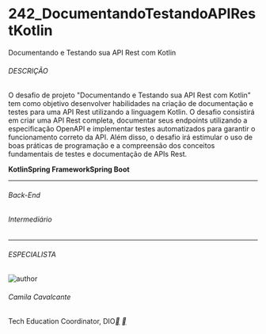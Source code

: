 # 242_DocumentandoTestandoAPIRestKotlin
 Documentando e Testando sua API Rest com Kotlin

###### DESCRIÇÃO

O desafio de projeto "Documentando e Testando sua API Rest com Kotlin" tem como objetivo desenvolver habilidades na criação de documentação e testes para uma API Rest utilizando a linguagem Kotlin. O desafio consistirá em criar uma API Rest completa, documentar seus endpoints utilizando a especificação OpenAPI e implementar testes automatizados para garantir o funcionamento correto da API. Além disso, o desafio irá estimular o uso de boas práticas de programação e a compreensão dos conceitos fundamentais de testes e documentação de APIs Rest.

**Kotlin****Spring Framework****Spring Boot**

------

###### Back-End

###### Intermediário

------

###### ESPECIALISTA

![author](https://hermes.dio.me/users/author/photos/566255ca-e875-445d-814f-0ae10ad12448.jpg)

###### Camila Cavalcante

Tech Education Coordinator, DIO[**](https://www.linkedin.com/in/cami-la/) [**](https://web.dio.me/project/documentando-e-testando-sua-api-rest-com-kotlin/learning/github.com/cami-la)
